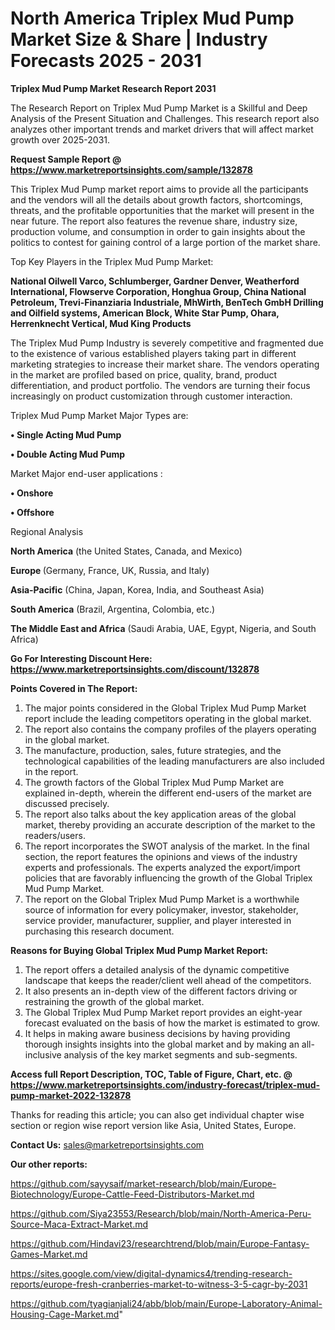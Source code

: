 # North America Triplex Mud Pump Market Size & Share | Industry Forecasts 2025 - 2031

<strong>Triplex Mud Pump Market Research Report 2031</strong>

The Research Report on Triplex Mud Pump Market is a Skillful and Deep Analysis of the Present Situation and Challenges. This research report also analyzes other important trends and market drivers that will affect market growth over 2025-2031.

<strong>Request Sample Report @ <a href=https://www.marketreportsinsights.com/sample/132878>https://www.marketreportsinsights.com/sample/132878</a></strong>

This Triplex Mud Pump market report aims to provide all the participants and the vendors will all the details about growth factors, shortcomings, threats, and the profitable opportunities that the market will present in the near future. The report also features the revenue share, industry size, production volume, and consumption in order to gain insights about the politics to contest for gaining control of a large portion of the market share.

Top Key Players in the Triplex Mud Pump Market:

<strong>National Oilwell Varco, Schlumberger, Gardner Denver, Weatherford International, Flowserve Corporation, Honghua Group, China National Petroleum, Trevi-Finanziaria Industriale, MhWirth, BenTech GmbH Drilling and Oilfield systems, American Block, White Star Pump, Ohara, Herrenknecht Vertical, Mud King Products</strong>

The Triplex Mud Pump Industry is severely competitive and fragmented due to the existence of various established players taking part in different marketing strategies to increase their market share. The vendors operating in the market are profiled based on price, quality, brand, product differentiation, and product portfolio. The vendors are turning their focus increasingly on product customization through customer interaction.

Triplex Mud Pump Market Major Types are:

<strong>• Single Acting Mud Pump

• Double Acting Mud Pump</strong>

Market Major end-user applications :

<strong>• Onshore

• Offshore</strong>

Regional Analysis

</u><strong><b>North America</b></strong> (the United States, Canada, and Mexico)

<strong><b>Europe </b></strong>(Germany, France, UK, Russia, and Italy)

<strong><b>Asia-Pacific</b></strong> (China, Japan, Korea, India, and Southeast Asia)

<strong><b>South America</b></strong> (Brazil, Argentina, Colombia, etc.)

<strong><b>The Middle East and Africa</b></strong> (Saudi Arabia, UAE, Egypt, Nigeria, and South Africa)

<strong>Go For Interesting Discount Here: <a href=https://www.marketreportsinsights.com/discount/132878>https://www.marketreportsinsights.com/discount/132878</a></strong>

<strong>Points Covered in The Report:</strong>
<ol>
  <li>The major points considered in the Global Triplex Mud Pump Market report include the leading competitors operating in the global market.</li>
  <li>The report also contains the company profiles of the players operating in the global market.</li>
  <li>The manufacture, production, sales, future strategies, and the technological capabilities of the leading manufacturers are also included in the report.</li>
  <li>The growth factors of the Global Triplex Mud Pump Market are explained in-depth, wherein the different end-users of the market are discussed precisely.</li>
  <li>The report also talks about the key application areas of the global market, thereby providing an accurate description of the market to the readers/users.</li>
  <li>The report incorporates the SWOT analysis of the market. In the final section, the report features the opinions and views of the industry experts and professionals. The experts analyzed the export/import policies that are favorably influencing the growth of the Global Triplex Mud Pump Market.</li>
  <li>The report on the Global Triplex Mud Pump Market is a worthwhile source of information for every policymaker, investor, stakeholder, service provider, manufacturer, supplier, and player interested in purchasing this research document.</li>
</ol>
<strong>Reasons for Buying Global Triplex Mud Pump Market Report:</strong>

<ol>
  <li>The report offers a detailed analysis of the dynamic competitive landscape that keeps the reader/client well ahead of the competitors.</li>
  <li>It also presents an in-depth view of the different factors driving or restraining the growth of the global market.</li>
  <li>The Global Triplex Mud Pump Market report provides an eight-year forecast evaluated on the basis of how the market is estimated to grow.</li>
  <li>It helps in making aware business decisions by having providing thorough insights insights into the global market and by making an all-inclusive analysis of the key market segments and sub-segments.</li>
</ol>
<strong>Access full Report Description, TOC, Table of Figure, Chart, etc. @ <a href=https://www.marketreportsinsights.com/industry-forecast/triplex-mud-pump-market-2022-132878>https://www.marketreportsinsights.com/industry-forecast/triplex-mud-pump-market-2022-132878</a></strong>


Thanks for reading this article; you can also get individual chapter wise section or region wise report version like Asia, United States, Europe.

<strong>Contact Us:</strong>
sales@marketreportsinsights.com

<strong>Our other reports:</strong>

<a href=https://github.com/sayysaif/market-research/blob/main/Europe-Biotechnology/Europe-Cattle-Feed-Distributors-Market.md>https://github.com/sayysaif/market-research/blob/main/Europe-Biotechnology/Europe-Cattle-Feed-Distributors-Market.md</a>

<a href=https://github.com/Siya23553/Research/blob/main/North-America-Peru-Source-Maca-Extract-Market.md>https://github.com/Siya23553/Research/blob/main/North-America-Peru-Source-Maca-Extract-Market.md</a>

<a href=https://github.com/Hindavi23/researchtrend/blob/main/Europe-Fantasy-Games-Market.md>https://github.com/Hindavi23/researchtrend/blob/main/Europe-Fantasy-Games-Market.md</a>

<a href=https://sites.google.com/view/digital-dynamics4/trending-research-reports/europe-fresh-cranberries-market-to-witness-3-5-cagr-by-2031>https://sites.google.com/view/digital-dynamics4/trending-research-reports/europe-fresh-cranberries-market-to-witness-3-5-cagr-by-2031</a>

<a href=https://github.com/tyagianjali24/abb/blob/main/Europe-Laboratory-Animal-Housing-Cage-Market.md>https://github.com/tyagianjali24/abb/blob/main/Europe-Laboratory-Animal-Housing-Cage-Market.md</a>"
